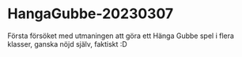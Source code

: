 # HangaGubbe-20230307
Första försöket med utmaningen att göra ett Hänga Gubbe spel i flera klasser, ganska nöjd själv, faktiskt :D
